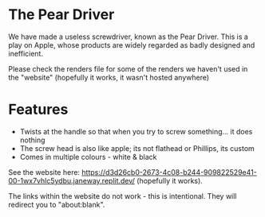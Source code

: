 # The Pear Driver

We have made a useless screwdriver, known as the Pear Driver. This is a play on Apple, whose products are widely regarded as badly designed and inefficient.

Please check the renders file for some of the renders we haven't used in the "website" (hopefully it works, it wasn't hosted anywhere)

# Features
- Twists at the handle so that when you try to screw something... it does nothing
- The screw head is also like apple; its not flathead or Phillips, its custom
- Comes in multiple colours - white & black

See the website here: https://d3d26cb0-2673-4c08-b244-909822529e41-00-1wx7vhlc5ydbu.janeway.replit.dev/ (hopefully it works).

The links within the website do not work - this is intentional. They will redirect you to "about:blank".
